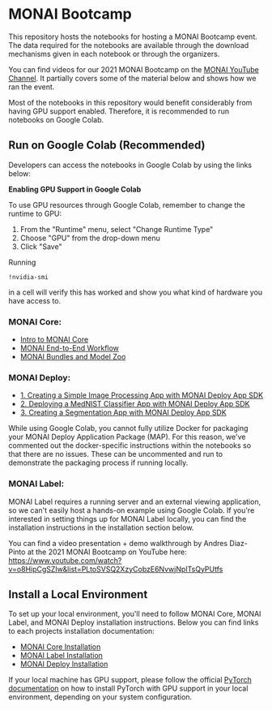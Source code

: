 # MONAI Bootcamp
This repository hosts the notebooks for hosting a MONAI Bootcamp event. The data required for the notebooks are available through the download mechanisms given in each notebook or through the organizers.

You can find videos for our 2021 MONAI Bootcamp on the [MONAI YouTube Channel](https://www.youtube.com/playlist?list=PLtoSVSQ2XzyCobzE6NvwjNpITsQyPUtfs). It partially covers some of the material below and shows how we ran the event.

Most of the notebooks in this repository would benefit considerably from having GPU support enabled. Therefore, it is recommended to run notebooks on Google Colab.

## Run on Google Colab (Recommended)

Developers can access the notebooks in Google Colab by using the links below:

**Enabling GPU Support in Google Colab**

To use GPU resources through Google Colab, remember to change the runtime to GPU:

1. From the "Runtime" menu, select "Change Runtime Type"
2. Choose "GPU" from the drop-down menu
3. Click "Save"

Running

```shell
!nvidia-smi
```

in a cell will verify this has worked and show you what kind of hardware you have access to.

### MONAI Core:
* <a target="_blank" href="https://colab.research.google.com/github/Project-MONAI/monai-bootcamp/blob/main/MONAICore/Intro%20to%20MONAI.ipynb">Intro to MONAI Core</a>
* <a target="_blank" href="https://colab.research.google.com/github/Project-MONAI/monai-bootcamp/blob/main/MONAICore/MONAI%20End-to-End%20Workflow.ipynb">MONAI End-to-End Workflow</a>
* <a target="_blank" href="https://colab.research.google.com/github/Project-MONAI/monai-bootcamp/blob/main/MONAICore/MONAI%20Bundle%20and%20MONAI%20Model%20Zoo.ipynb">MONAI Bundles and Model Zoo</a>

### MONAI Deploy:
* <a target="_blank" href="https://colab.research.google.com/github/Project-MONAI/monai-bootcamp/blob/main/MONAIDeploy/01_simple_app.ipynb">1. Creating a Simple Image Processing App with MONAI Deploy App SDK</a>
* <a target="_blank" href="https://colab.research.google.com/github/Project-MONAI/monai-bootcamp/blob/main/MONAIDeploy/02_mednist_app-prebuilt.ipynb">2. Deploying a MedNIST Classifier App with MONAI Deploy App SDK</a>
* <a target="_blank" href="https://colab.research.google.com/github/Project-MONAI/monai-bootcamp/blob/main/MONAIDeploy/03_segmentation_app.ipynb">3. Creating a Segmentation App with MONAI Deploy App SDK</a>

While using Google Colab, you cannot fully utilize Docker for packaging your MONAI Deploy Application Package (MAP). For this reason, we've commented out the docker-specific instructions within the notebooks so that there are no issues. These can be uncommented and run to demonstrate the packaging process if running locally.

### MONAI Label:
MONAI Label requires a running server and an external viewing application, so we can't easily host a hands-on example using Google Colab.  If you're interested in setting things up for MONAI Label locally, you can find the installation instructions in the installation section below. 

You can find a video presentation + demo walkthrough by Andres Diaz-Pinto at the 2021 MONAI Bootcamp on YouTube here: https://www.youtube.com/watch?v=o8HipCgSZIw&list=PLtoSVSQ2XzyCobzE6NvwjNpITsQyPUtfs

## Install a Local Environment

To set up your local environment, you'll need to follow MONAI Core, MONAI Label, and MONAI Deploy installation instructions. Below you can find links to each projects installation documentation:

* [MONAI Core Installation](https://docs.monai.io/en/stable/installation.html)
* [MONAI Label Installation](https://docs.monai.io/projects/label/en/latest/installation.html)
* [MONAI Deploy Installation](https://docs.monai.io/projects/monai-deploy-app-sdk/en/latest/getting_started/installing_app_sdk.html)

If your local machine has GPU support, please follow the official [PyTorch documentation](https://pytorch.org/get-started/locally/) on how to install PyTorch with GPU support in your local environment, depending on your system configuration.
